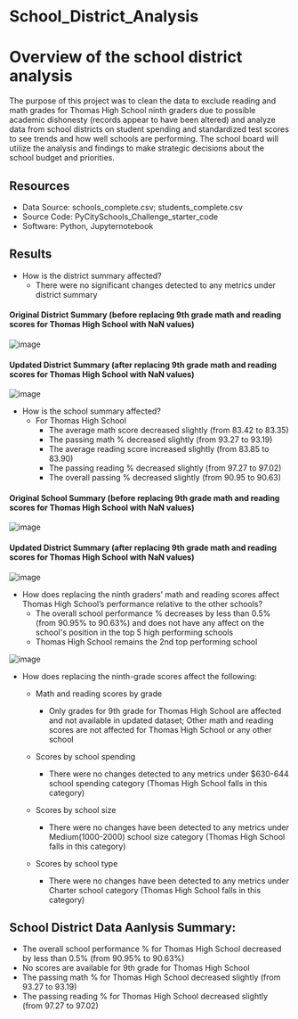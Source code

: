 # School_District_Analysis

# Overview of the school district analysis

The purpose of this project was to clean the data to exclude reading and math grades for Thomas High School ninth graders due to possible academic dishonesty (records appear to have been altered) and analyze data from school districts on student spending and standardized test scores to see trends and how well schools are performing. The school board will utilize the analysis and findings to make strategic decisions about the school budget and priorities.

## Resources
* Data Source: schools_complete.csv; students_complete.csv
* Source Code: PyCitySchools_Challenge_starter_code
* Software: Python, Jupyternotebook

## Results 
* How is the district summary affected?
  * There were no significant changes detected to any metrics under district summary
#### Original District Summary (before replacing 9th grade math and reading scores for Thomas High School with NaN values)
![image](https://user-images.githubusercontent.com/93439516/144770025-667de768-5cfb-4a67-b7c5-5a96afa617b8.png)
#### Updated District Summary (after replacing 9th grade math and reading scores for Thomas High School with NaN values)
![image](https://user-images.githubusercontent.com/93439516/144770219-c020d9b4-608f-4afe-a446-0519fbe174ff.png)

* How is the school summary affected?
  * For Thomas High School  
    * The average math score decreased slightly (from 83.42 to 83.35)
    * The passing math % decreased slightly (from 93.27 to 93.19)
    * The average reading score increased slightly (from 83.85 to 83.90) 
    * The passing reading % decreased slightly (from 97.27 to 97.02)
    * The overall passing % decreased slightly (from 90.95 to 90.63)
#### Original School Summary (before replacing 9th grade math and reading scores for Thomas High School with NaN values)
![image](https://user-images.githubusercontent.com/93439516/144770772-9845b898-8012-473e-a4cc-3d0568d6a3b3.png)


#### Updated District Summary (after replacing 9th grade math and reading scores for Thomas High School with NaN values)
![image](https://user-images.githubusercontent.com/93439516/144770686-7530979d-518a-40df-b5eb-5ab557b8ec7d.png)

* How does replacing the ninth graders’ math and reading scores affect Thomas High School’s performance relative to the other schools?
  * The overall school performance % decreases by less than 0.5% (from 90.95% to 90.63%) and does not have any affect on the   school's position in the top 5 high performing schools
  *  Thomas High School remains the 2nd top performing school

![image](https://user-images.githubusercontent.com/93439516/144770686-7530979d-518a-40df-b5eb-5ab557b8ec7d.png)

* How does replacing the ninth-grade scores affect the following:
  * Math and reading scores by grade
    
    * Only grades for 9th grade for Thomas High School are affected and not available in updated dataset; Other math and reading scores are not affected for Thomas High School or any other school  
  
  * Scores by school spending
    
    * There were no changes detected to any metrics under $630-644 school spending category (Thomas High School falls in this category)
  
  * Scores by school size
    
    * There were no changes have been detected to any metrics under Medium(1000-2000) school size category (Thomas High School falls in this category)

  * Scores by school type
    
    * There were no changes have been detected to any metrics under Charter school category (Thomas High School falls in this category)

## School District Data Aanlysis Summary:

* The overall school performance % for Thomas High School decreased by less than 0.5% (from 90.95% to 90.63%)
* No scores are available for 9th grade for Thomas High School
* The passing math % for Thomas High School decreased slightly  (from 93.27 to 93.19)
* The passing reading % for Thomas High School decreased slightly (from 97.27 to 97.02)
